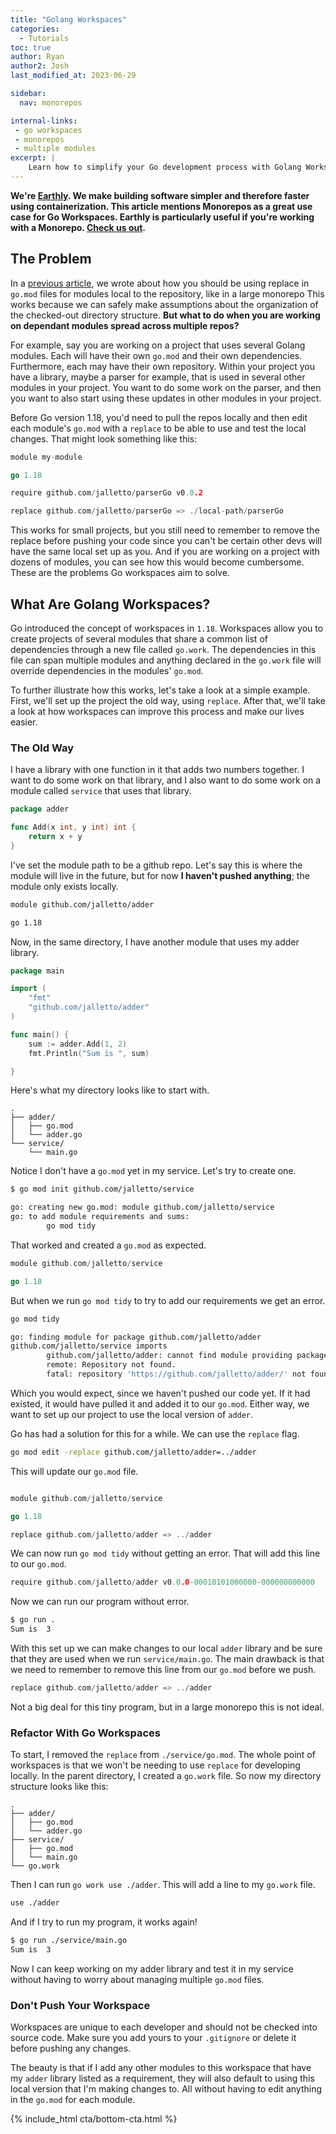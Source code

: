 ```yaml
---
title: "Golang Workspaces"
categories:
  - Tutorials
toc: true
author: Ryan
author2: Josh
last_modified_at: 2023-06-29

sidebar:
  nav: monorepos

internal-links:
 - go workspaces
 - monorepos
 - multiple modules
excerpt: |
    Learn how to simplify your Go development process with Golang Workspaces. This article explores the concept of workspaces and how they can help you manage dependencies across multiple modules in your project, without the need for manual editing of `go.mod` files. Discover how to set up a workspace, make local changes to modules, and ensure that your changes are reflected across all dependent modules.
---
```


**We're [Earthly](https://earthly.dev/). We make building software simpler and therefore faster using containerization. This article mentions Monorepos as a great use case for Go Workspaces. Earthly is particularly useful if you're working with a Monorepo. [Check us out](/).**

## The Problem

In a [previous article](/blog/golang-monorepo), we wrote about how you should be using replace in `go.mod` files for modules local to the repository, like in a large monorepo This works because we can safely make assumptions about the organization of the checked-out directory structure. **But what to do when you are working on dependant modules spread across multiple repos?**

For example, say you are working on a project that uses several Golang modules. Each will have their own `go.mod` and their own dependencies. Furthermore, each may have their own repository. Within your project you have a library, maybe a parser for example, that is used in several other modules in your project. You want to do some work on the parser, and then you want to also start using these updates in other modules in your project.

Before Go version 1.18, you'd need to pull the repos locally and then edit each module's `go.mod` with a `replace` to be able to use and test the local changes. That might look something like this:

~~~{.go caption="example mod file"}
module my-module

go 1.18

require github.com/jalletto/parserGo v0.0.2

replace github.com/jalletto/parserGo => ./local-path/parserGo
~~~

This works for small projects, but you still need to remember to remove the replace before pushing your code since you can't be certain other devs will have the same local set up as you. And if you are working on a project with dozens of modules, you can see how this would become cumbersome. These are the problems Go workspaces aim to solve.

## What Are Golang Workspaces?

Go introduced the concept of workspaces in `1.18`. Workspaces allow you to create projects of several modules that share a common list of dependencies through a new file called `go.work`. The dependencies in this file can span multiple modules and anything declared in the `go.work` file will override dependencies in the modules' `go.mod`.

To further illustrate how this works, let's take a look at a simple example. First, we'll set up the project the old way, using `replace`. After that, we'll take a look at how workspaces can improve this process and make our lives easier.

### The Old Way

I have a library with one function in it that adds two numbers together. I want to do some work on that library, and I also want to do some work on a module called `service` that uses that library.

~~~{.go caption="./adder/main.go"}
package adder

func Add(x int, y int) int {
    return x + y
}
~~~

I've set the module path to be a github repo. Let's say this is where the module will live in the future, but for now **I haven't pushed anything**; the module only exists locally.

~~~{.bash caption="./adder/go.mod"}
module github.com/jalletto/adder

go 1.18
~~~

Now, in the same directory, I have another module that uses my adder library.

~~~{.go caption="./service/main.go"}
package main

import (
    "fmt"
    "github.com/jalletto/adder"
)

func main() {
    sum := adder.Add(1, 2)
    fmt.Println("Sum is ", sum)

}
~~~

Here's what my directory looks like to start with.

~~~{.text caption=""}
.
├── adder/
│   ├── go.mod
│   └── adder.go
└── service/
    └── main.go
~~~

Notice I don't have a `go.mod` yet in my service. Let's try to create one.

~~~{.bash caption=">_"}
$ go mod init github.com/jalletto/service

go: creating new go.mod: module github.com/jalletto/service
go: to add module requirements and sums:
        go mod tidy
~~~

That worked and created a `go.mod` as expected.

~~~{.go caption="./service/go.mod"}
module github.com/jalletto/service

go 1.18
~~~

But when we run `go mod tidy` to try to add our requirements we get an error.

~~~{.bash caption=">_"}
go mod tidy

go: finding module for package github.com/jalletto/adder
github.com/jalletto/service imports
        github.com/jalletto/adder: cannot find module providing package github.com/jalletto/adder: module github.com/jalletto/adder: git ls-remote -q origin in /Users/joshalletto/go/pkg/mod/cache/vcs/d8fe82965d5fea8be6f27791ff06a6f2a77b0ca4d1c4921d77852ef26a2d5ba5: exit status 128:
        remote: Repository not found.
        fatal: repository 'https://github.com/jalletto/adder/' not found
~~~

Which you would expect, since we haven't pushed our code yet. If it had existed, it would have pulled it and added it to our `go.mod`. Either way, we want to set up our project to use the local version of `adder`.

Go has had a solution for this for a while. We can use the `replace` flag.

~~~{.bash caption=">_"}
go mod edit -replace github.com/jalletto/adder=../adder
~~~

This will update our `go.mod` file.

~~~{.go caption="./service/main.go"}

module github.com/jalletto/service

go 1.18

replace github.com/jalletto/adder => ../adder

~~~

We can now run `go mod tidy` without getting an error. That will add this line to our `go.mod`.

~~~{.go caption="./service/go.mod"}
require github.com/jalletto/adder v0.0.0-00010101000000-000000000000
~~~

Now we can run our program without error.

~~~{.bash caption=">_"}
$ go run .
Sum is  3
~~~

With this set up we can make changes to our local `adder` library and be sure that they are used when we run `service/main.go`. The main drawback is that we need to remember to remove this line from our `go.mod` before we push.

~~~{.go caption="./service/go.mod"}
replace github.com/jalletto/adder => ../adder
~~~

Not a big deal for this tiny program, but in a large monorepo this is not ideal.

### Refactor With Go Workspaces

To start, I removed the `replace` from `./service/go.mod`. The whole point of workspaces is that we won't be needing to use `replace` for developing locally. In the parent directory, I created a `go.work` file. So now my directory structure looks like this:

~~~{.text caption="we've added the go.work file"}
.
├── adder/
│   ├── go.mod
│   └── adder.go
├── service/
│   ├── go.mod
│   └── main.go
└── go.work
~~~

Then I can run `go work use ./adder`. This will add a line to my `go.work` file.

~~~{.bash caption=">_"}
use ./adder
~~~

And if I try to run my program, it works again!

~~~{.bash caption=">_"}
$ go run ./service/main.go
Sum is  3
~~~

Now I can keep working on my adder library and test it in my service without having to worry about managing multiple `go.mod` files.

<div class="notice--info">

### Don't Push Your Workspace

Workspaces are unique to each developer and should not be checked into source code. Make sure you add yours to your `.gitignore` or delete it before pushing any changes.
</div>

The beauty is that if I add any other modules to this workspace that have my `adder` library listed as a requirement, they will also default to using this local version that I'm making changes to. All without having to edit anything in the `go.mod` for each module.

{% include_html cta/bottom-cta.html %}
